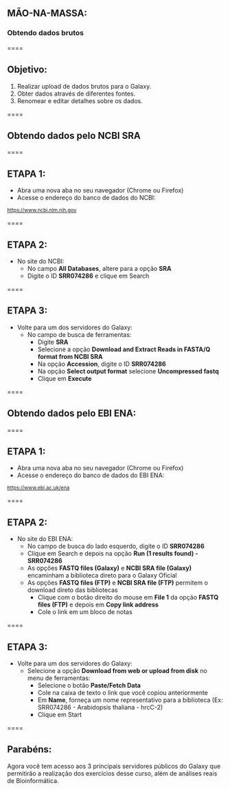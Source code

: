## MÃO-NA-MASSA:

### Obtendo dados brutos

====

## Objetivo:

1. Realizar upload de dados brutos para o Galaxy. 
2. Obter dados através de diferentes fontes. 
3. Renomear e editar detalhes sobre os dados.

====

## Obtendo dados pelo NCBI SRA

====

## ETAPA 1:

- Abra uma nova aba no seu navegador (Chrome ou Firefox)
- Acesse o endereço do banco de dados do NCBI:

<small> https://www.ncbi.nlm.nih.gov </small>

====

## ETAPA 2:

- No site do NCBI:
  - No campo **All Databases**, altere para a opção **SRA**
  - Digite o ID **SRR074286** e clique em Search
  
====

## ETAPA 3:

- Volte para um dos servidores do Galaxy:
  - No campo de busca de ferramentas:
    - Digite **SRA**
    - Selecione a opção **Download and Extract Reads in FASTA/Q format from NCBI SRA**
    - Na opção **Accession**, digite o ID **SRR074286**
    - Na opção **Select output format** selecione **Uncompressed fastq**
    - Clique em **Execute**

====

## Obtendo dados pelo EBI ENA:

====

## ETAPA 1:

- Abra uma nova aba no seu navegador (Chrome ou Firefox)
- Acesse o endereço do banco de dados do EBI ENA:

<small> https://www.ebi.ac.uk/ena </small>

====

## ETAPA 2:

- No site do EBI ENA:
  - No campo de busca do lado esquerdo, digite o ID **SRR074286**
  - Clique em Search e depois na opção **Run (1 results found) - SRR074286**
  - As opções **FASTQ files (Galaxy)** e **NCBI SRA file (Galaxy)** encaminham a biblioteca direto para o Galaxy Oficial
  - As opções **FASTQ files (FTP)** e **NCBI SRA file (FTP)** permitem o download direto das bibliotecas
    - Clique com o botão direito do mouse em **File 1** da opção **FASTQ files (FTP)** e depois em **Copy link address**
    - Cole o link em um bloco de notas
  
====

## ETAPA 3:

- Volte para um dos servidores do Galaxy:
  - Selecione a opção **Download from web or upload from disk** no menu de ferramentas:
    - Selecione o botão **Paste/Fetch Data**
    - Cole na caixa de texto o link que você copiou anteriormente
    - Em **Name**, forneça um nome representativo para a biblioteca (Ex: SRR074286 - Arabidopsis thaliana - hrcC-2)
    - Clique em Start
    
 ====

## Parabéns:

Agora você tem acesso aos 3 principais servidores públicos do Galaxy que permitirão a realização dos exercícios desse curso, além de análises reais de Bioinformática.
